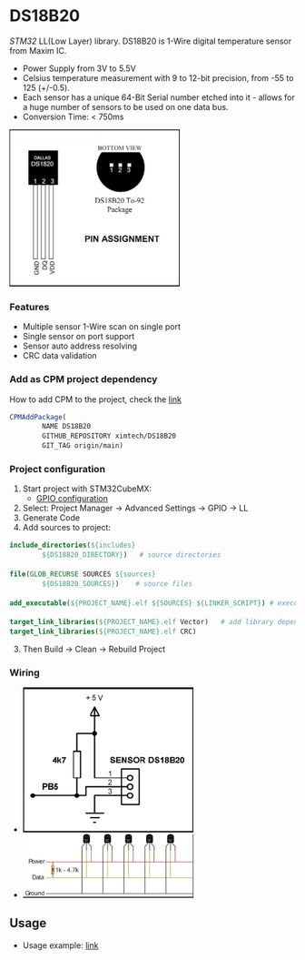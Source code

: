 # DS18B20
*STM32* LL(Low Layer) library. DS18B20 is 1-Wire digital temperature sensor from Maxim IC.
- Power Supply from 3V to 5.5V
- Celsius temperature measurement with 9 to 12-bit precision, from -55 to 125 (+/-0.5). 
- Each sensor has a unique 64-Bit Serial number etched into it - allows for a huge number of sensors to be used on one data bus.
- Conversion Time: < 750ms

<img src="https://github.com/ximtech/DS18B20/blob/main/example/ds18b20.PNG" alt="image" width="300"/>

### Features
- Multiple sensor 1-Wire scan on single port
- Single sensor on port support
- Sensor auto address resolving
- CRC data validation

### Add as CPM project dependency

How to add CPM to the project, check the [link](https://github.com/cpm-cmake/CPM.cmake)
```cmake
CPMAddPackage(
        NAME DS18B20
        GITHUB_REPOSITORY ximtech/DS18B20
        GIT_TAG origin/main)
```

### Project configuration

1. Start project with STM32CubeMX:
    * [GPIO configuration](https://github.com/ximtech/DS18B20/blob/main/example/config.PNG)
2. Select: Project Manager -> Advanced Settings -> GPIO -> LL
3. Generate Code
4. Add sources to project:

```cmake
include_directories(${includes} 
        ${DS18B20_DIRECTORY})   # source directories

file(GLOB_RECURSE SOURCES ${sources} 
        ${DS18B20_SOURCES})    # source files

add_executable(${PROJECT_NAME}.elf ${SOURCES} ${LINKER_SCRIPT}) # executable declaration should be before libraries

target_link_libraries(${PROJECT_NAME}.elf Vector)   # add library dependencies to project
target_link_libraries(${PROJECT_NAME}.elf CRC)
```

3. Then Build -> Clean -> Rebuild Project

### Wiring

- <img src="https://github.com/ximtech/DS18B20/blob/main/example/wiring.PNG" alt="image" width="300"/>
- <img src="https://github.com/ximtech/DS18B20/blob/main/example/multiple_wiring.PNG" alt="image" width="300"/>

## Usage

- Usage example: [link](https://github.com/ximtech/DS18B20/blob/main/example/example.c)